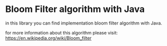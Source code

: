 # Bloom Filter algorithm with Java
in this library you can find implementation bloom filter algorithm with Java.

for more information about this algorithm please visit:
https://en.wikipedia.org/wiki/Bloom_filter
